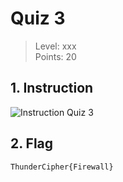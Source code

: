 # Quiz 3

> Level: xxx<br>
> Points: 20 

## 1. Instruction

![Instruction Quiz 3](https://github.com/Keldy7/CTFs_Writeups/assets/93558050/1dfdd68a-750a-4218-b3fd-e57b39fd9531)

## 2. Flag

```text
ThunderCipher{Firewall}
```
